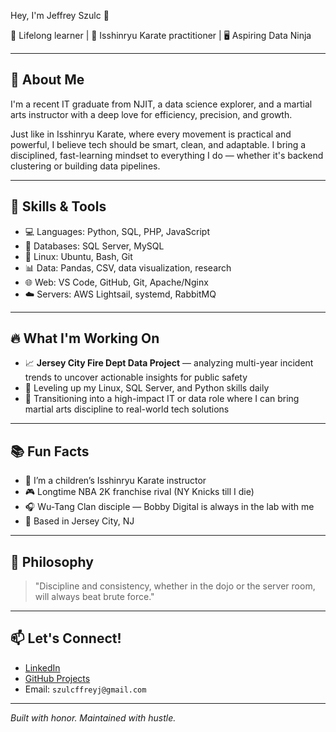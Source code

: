 Hey, I'm Jeffrey Szulc 👋</h1>

  🧠 Lifelong learner | 🥋 Isshinryu Karate practitioner | 🖥️ Aspiring Data Ninja


---

## 🥷 About Me

I'm a recent IT graduate from NJIT, a data science explorer, and a martial arts instructor with a deep love for efficiency, precision, and growth.

Just like in Isshinryu Karate, where every movement is practical and powerful, I believe tech should be smart, clean, and adaptable. I bring a disciplined, fast-learning mindset to everything I do — whether it's backend clustering or building data pipelines.

---

## 🔧 Skills & Tools

- 💻 Languages: Python, SQL, PHP, JavaScript
- 🐘 Databases: SQL Server, MySQL
- 🐧 Linux: Ubuntu, Bash, Git
- 📊 Data: Pandas, CSV, data visualization, research
- 🌐 Web: VS Code, GitHub, Git, Apache/Nginx
- ☁️ Servers: AWS Lightsail, systemd, RabbitMQ

---

## 🔥 What I'm Working On

- 📈 **Jersey City Fire Dept Data Project** — analyzing multi-year incident trends to uncover actionable insights for public safety
- 🧠 Leveling up my Linux, SQL Server, and Python skills daily
- 💼 Transitioning into a high-impact IT or data role where I can bring martial arts discipline to real-world tech solutions

---

## 📚 Fun Facts

- 🥋 I’m a children’s Isshinryu Karate instructor
- 🎮 Longtime NBA 2K franchise rival (NY Knicks till I die)
- 🎧 Wu-Tang Clan disciple — Bobby Digital is always in the lab with me
- 📍 Based in Jersey City, NJ

---

## 🧭 Philosophy

> "Discipline and consistency, whether in the dojo or the server room, will always beat brute force."

---

## 📫 Let's Connect!

- [LinkedIn](https://www.linkedin.com/in/jeffrey-szulc/)
- [GitHub Projects](https://github.com/JeffreySzulc)
- Email: `szulcffreyj@gmail.com`

---

*Built with honor. Maintained with hustle.*
